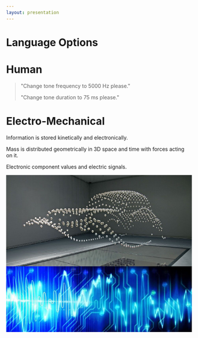 ```yaml
---
layout: presentation
---
```


# [](#header-1) Language Options

# [](#header-2) Human

> "Change tone frequency to 5000 Hz please."
>
> "Change tone duration to 75 ms please."

# [](#header-2) Electro-Mechanical

Information is stored kinetically and electronically.

Mass is distributed geometrically in 3D space and time with forces acting on it.

Electronic component values and electric signals.

[![](assets/img/kinetic-signals.png)](pcb)
